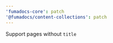 ```yaml
---
'fumadocs-core': patch
'@fumadocs/content-collections': patch
---
```


Support pages without `title`
